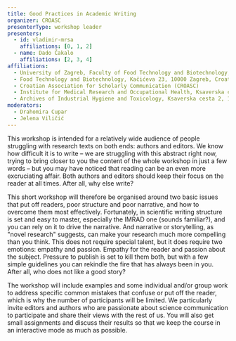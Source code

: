 ```yaml
---
title: Good Practices in Academic Writing
organizer: CROASC
presenterType: workshop leader
presenters:
  - id: vladimir-mrsa
    affiliations: [0, 1, 2]
  - name: Dado Čakalo
    affiliations: [2, 3, 4]
affiliations:
  - University of Zagreb, Faculty of Food Technology and Biotechnology, Pierottijeva 6, 10000 Zagreb, Croatia
  - Food Technology and Biotechnology, Kačićeva 23, 10000 Zagreb, Croatia
  - Croatian Association for Scholarly Communication (CROASC)
  - Institute for Medical Research and Occupational Health, Ksaverska cesta 2, 10001 Zagreb, Croatia
  - Archives of Industrial Hygiene and Toxicology, Ksaverska cesta 2, 10001 Zagreb, Croatia
moderators:
  - Drahomira Cupar
  - Jelena Viličić
---
```


This workshop is intended for a relatively wide audience of people struggling with research texts on both ends: authors and editors. We know how difficult it is to write – we are struggling with this abstract right now, trying to bring closer to you the content of the whole workshop in just a few words – but you may have noticed that reading can be an even more excruciating affair. Both authors and editors should keep their focus on the reader at all times. After all, why else write?

This short workshop will therefore be organised around two basic issues that put off readers, poor structure and poor narrative, and how to overcome them most effectively. Fortunately, in scientific writing structure is set and easy to master, especially the IMRAD one (sounds familiar?), and you can rely on it to drive the narrative. And narrative or storytelling, as "novel research" suggests, can make your research much more compelling than you think. This does not require special talent, but it does require two emotions: empathy and passion. Empathy for the reader and passion about the subject. Pressure to publish is set to kill them both, but with a few simple guidelines you can rekindle the fire that has always been in you. After all, who does not like a good story?

The workshop will include examples and some individual and/or group work to address specific common mistakes that confuse or put off the reader, which is why the number of participants will be limited. We particularly invite editors and authors who are passionate about science communication to participate and share their views with the rest of us. You will also get small assignments and discuss their results so that we keep the course in an interactive mode as much as possible.
